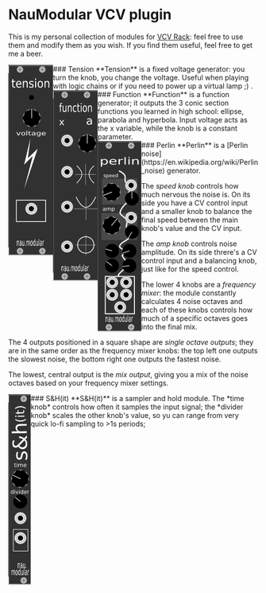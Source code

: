 
# NauModular VCV plugin

This is my personal collection of modules for [VCV Rack](https://vcvrack.com/): feel free to use them and modify them as you wish. If you find them useful, feel free to get me a beer.

<div>
### Tension
<img align="left" src="https://raw.githubusercontent.com/naus3a/NauModular/master/tension.png" >
**Tension** is a fixed voltage generator: you turn the knob, you change the voltage. Useful when playing with logic chains or if you need to power up a virtual lamp ;) .
</div>

<div>
### Function
<img align="left" src="https://raw.githubusercontent.com/naus3a/NauModular/master/function.png" >
**Function** is a function generator; it outputs the 3 conic section functions you learned in high school: ellipse, parabola and hyperbola. Input voltage acts as the x variable, while the knob is a constant parameter.
</div>

<div>
### Perlin
<img align="left" src="https://raw.githubusercontent.com/naus3a/NauModular/master/perlin.png" >
**Perlin** is a [Perlin noise](https://en.wikipedia.org/wiki/Perlin_noise) generator. 

The *speed knob* controls how much nervous the noise is. On its side you have a CV control input and a smaller knob to balance the final speed between the main knob's value and the CV input.

The *amp knob* controls noise amplitude. On its side threre's a CV control input and a balancing knob, just like for the speed control.

The lower 4 knobs are a *frequency mixer*: the module constantly calculates 4 noise octaves and each of these knobs controls how much of a specific octaves goes into the final mix.

The 4 outputs positioned in a square shape are *single octave outputs*; they are in the same order as the frequency mixer knobs: the top left one outputs the slowest noise, the bottom right one outputs the fastest noise.

The lowest, central output is the *mix output*, giving you a mix of the noise octaves based on your frequency mixer settings.
</div>

<div>
### S&H(it)
<img align="left" src="https://raw.githubusercontent.com/naus3a/NauModular/master/shit.png" >
**S&H(it)** is a sampler and hold module. The *time knob* controls how often it samples the input signal; the *divider knob* scales the other knob's value, so yu can range from very quick lo-fi sampling to >1s periods;
</div>
